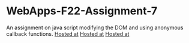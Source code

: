 # WebApps-F22-Assignment-7
An assignment on java script modifying the DOM and using anonymous callback functions.
[Hosted at](https://44-563-web-apps-f22.github.io/44563-webapps-assignment-7-Harika-Reddy-Kondam/treasure.html)
[Hosted at](https://44-563-web-apps-f22.github.io/44563-webapps-assignment-7-Harika-Reddy-Kondam/reaction.html)
[Hosted at](https://44-563-web-apps-f22.github.io/44563-webapps-assignment-7-Harika-Reddy-Kondam/cycler.html)